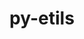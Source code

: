 ---
title: "py-etils"
layout: cache
categories: [package, develop]
meta: {"versions": ["0.9.0"], "compilers": ["gcc@=7.3.1"], "oss": ["amzn2"], "platforms": ["linux"], "targets": ["ivybridge", "x86_64_v3"], "stacks": [], "num_specs": 2, "num_specs_by_stack": {}}
spec_details: [{"hash": "pl5kqihfflghhofmwo4egy65r3jsziz5", "compiler": "gcc@=7.3.1", "versions": ["0.9.0"], "os": "amzn2", "platform": "linux", "target": "ivybridge", "variants": ["build_system=python_pip", "+epath"], "stacks": [], "size": "-", "tarball": "https://binaries.spack.io/develop/build_cache/linux-amzn2-ivybridge/gcc-7.3.1/py-etils-0.9.0/linux-amzn2-ivybridge-gcc-7.3.1-py-etils-0.9.0-pl5kqihfflghhofmwo4egy65r3jsziz5.spack"}, {"hash": "e7rdqvjxpc4n56b5pjyvy637hpfybjwl", "compiler": "gcc@=7.3.1", "versions": ["0.9.0"], "os": "amzn2", "platform": "linux", "target": "x86_64_v3", "variants": ["build_system=python_pip", "+epath"], "stacks": [], "size": "-", "tarball": "https://binaries.spack.io/develop/build_cache/linux-amzn2-x86_64_v3/gcc-7.3.1/py-etils-0.9.0/linux-amzn2-x86_64_v3-gcc-7.3.1-py-etils-0.9.0-e7rdqvjxpc4n56b5pjyvy637hpfybjwl.spack"}]
---